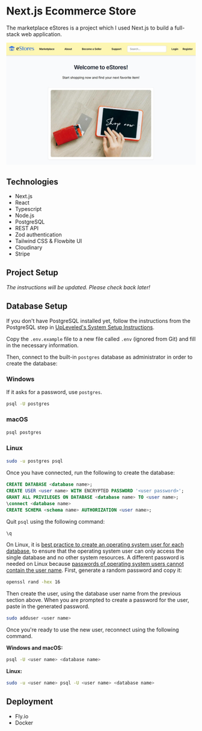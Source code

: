 # Next.js Ecommerce Store

The marketplace eStores is a project which I used Next.js to build a full-stack web application.

![alt text](./public/images/eStores.jpg)

## Technologies

- Next.js
- React
- Typescript
- Node.js
- PostgreSQL
- REST API
- Zod authentication
- Tailwind CSS & Flowbite UI
- Cloudinary
- Stripe

## Project Setup

_The instructions will be updated. Please check back later!_

## Database Setup

If you don't have PostgreSQL installed yet, follow the instructions from the PostgreSQL step in [UpLeveled's System Setup Instructions](https://github.com/upleveled/system-setup/blob/master/readme.md).

Copy the `.env.example` file to a new file called `.env` (ignored from Git) and fill in the necessary information.

Then, connect to the built-in `postgres` database as administrator in order to create the database:

### Windows

If it asks for a password, use `postgres`.

```bash
psql -U postgres
```

### macOS

```bash
psql postgres
```

### Linux

```bash
sudo -u postgres psql
```

Once you have connected, run the following to create the database:

```sql
CREATE DATABASE <database name>;
CREATE USER <user name> WITH ENCRYPTED PASSWORD '<user password>';
GRANT ALL PRIVILEGES ON DATABASE <database name> TO <user name>;
\connect <database name>
CREATE SCHEMA <schema name> AUTHORIZATION <user name>;
```

Quit `psql` using the following command:

```bash
\q
```

On Linux, it is [best practice to create an operating system user for each database](https://docs.redhat.com/en/documentation/red_hat_enterprise_linux/9/html/configuring_and_using_database_servers/using-postgresql_configuring-and-using-database-servers#con_postgresql-users_using-postgresql), to ensure that the operating system user can only access the single database and no other system resources. A different password is needed on Linux because [passwords of operating system users cannot contain the user name](https://github.com/upleveled/system-setup/issues/74). First, generate a random password and copy it:

```bash
openssl rand -hex 16
```

Then create the user, using the database user name from the previous section above. When you are prompted to create a password for the user, paste in the generated password.

```bash
sudo adduser <user name>
```

Once you're ready to use the new user, reconnect using the following command.

**Windows and macOS:**

```bash
psql -U <user name> <database name>
```

**Linux:**

```bash
sudo -u <user name> psql -U <user name> <database name>
```

## Deployment

- Fly.io
- Docker
